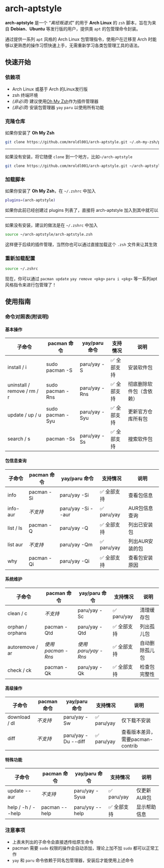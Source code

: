 # arch-aptstyle #

**arch-aptstyle** 是一个 *“离经叛道式”* 的用于 **Arch Linux** 的 `zsh` 脚本，旨在为来自 **Debian**、**Ubuntu** 等发行版的用户，提供类 `apt` 的包管理命令封装。

通过提供一系列 `apt` 风格的 Arch Linux 包管理指令，使用户在迁移至 Arch 时能够以更熟悉的操作习惯快速上手，无需重新学习各类包管理工具的语法。

## 快速开始 ##

### 依赖项 ###

- Arch Linux 或基于 Arch 的Linux发行版
- zsh 终端环境
- *(非必须)* 建议使用[Oh My Zsh](https://ohmyz.sh/)作为插件管理器
- *(非必须)* 安装包管理器 `yay` `paru` 以使用所有功能

### 克隆仓库 ###

如果你安装了 **Oh My Zsh**

```zsh
git clone https://github.com/mroldl001/arch-aptstyle.git ~/.oh-my-zsh/plugins
```

---

如果没有安装，将它随便 `clone` 到一个地方，比如`~/arch-aptstyle`

```zsh
git clone https://github.com/mroldl001/arch-aptstyle.git ~/arch-aptstyle
```

### 加载脚本 ###

如果你安装了 **Oh My Zsh**，在 `~/.zshrc` 中加入
```zsh
plugins=(arch-aptstyle)
```

如果你此前已经创建过 plugins 列表了，直接将 arch-aptstyle 加入到其中就可以

---

如果没有安装，建议的做法是在 `~/.zshrc` 中加入

```zsh
source ~/arch-aptstyle/arch-aptstyle.zsh
```

这样便于后续的插件管理，当然你也可以通过直接加载这个 `.zsh` 文件来让其生效

### 重新加载配置 ###

```zsh
source ~/.zshrc
```

现在，你可以通过 `pacman update` `yay remove <pkg>` `paru i <pkg>` 等一系列apt风格指令来进行包管理了！

## 使用指南 ##

### 命令对照表(附说明) ###

#### 基本操作 ####

| 子命令                     | pacman 命令         | yay/paru 命令       | 支持情况     | 说明                         |
|----------------------------|---------------------|---------------------|-------------|------------------------------|
| install / i                | sudo pacman -S      | paru/yay -S         | ✅ 全部支持 | 安装软件包                   |
| uninstall / remove / rm / r| sudo pacman -Rns    | paru/yay -Rns       | ✅ 全部支持 | 彻底删除软件包（含依赖）     |
| update / up / u            | sudo pacman -Syu    | paru/yay -Syu       | ✅ 全部支持 | 更新官方仓库所有包           |
| search / s                 | pacman -Ss          | paru/yay -Ss        | ✅ 全部支持 | 搜索软件包                   |

#### 包信息查询 ####

| 子命令                     | pacman 命令         | yay/paru 命令       | 支持情况     | 说明                         |
|----------------------------|---------------------|---------------------|-------------|------------------------------|
| info                       | pacman -Si          | paru/yay -Si        | ✅ 全部支持 | 查看包信息                   |
| info-aur                   | _不支持_            | paru/yay -Si --aur  | ✅ paru/yay | AUR包信息查询                |
| list / ls                  | pacman -Q           | paru/yay -Q         | ✅ 全部支持 | 列出已安装包                 |
| list aur                   | _不支持_            | paru/yay -Qm        | ✅ paru/yay | 列出AUR安装的包             |
| why                        | pacman -Qi          | paru/yay -Qi        | ✅ 全部支持 | 查看包安装原因               |

#### 系统维护 ####

| 子命令                     | pacman 命令         | yay/paru 命令       | 支持情况     | 说明                         |
|----------------------------|---------------------|---------------------|-------------|------------------------------|
| clean / c                  | _不支持_            | paru/yay -Sc        | ✅ paru/yay | 清理缓存包                   |
| orphan / orphans           | pacman -Qtd         | paru/yay -Qtd       | ✅ 全部支持 | 列出孤儿包                   |
| autoremove / ar            | _使用pacman -Rns_   | _使用paru/yay -Rns_ | ✅ 全部支持 | 自动删除孤儿包               |
| check / ck                 | pacman -Qk          | paru/yay -Qk        | ✅ 全部支持 | 检查包完整性                 |

#### 高级操作 ####

| 子命令                     | pacman 命令         | yay/paru 命令       | 支持情况     | 说明                         |
|----------------------------|---------------------|---------------------|-------------|------------------------------|
| download / dl              | _不支持_            | paru/yay -Sw        | ✅ paru/yay | 仅下载不安装                 |
| diff                       | _不支持_            | paru/yay -Du --diff | ✅ paru/yay | 查看版本差异，需要pacman-contrib |

#### 特殊功能 ####

| 子命令                     | pacman 命令         | yay/paru 命令       | 支持情况     | 说明                         |
|----------------------------|---------------------|---------------------|-------------|------------------------------|
| update --aur               | _不支持_            | paru/yay -Syua      | ✅ paru/yay | 仅更新AUR包                 |
| help / -h / --help         | pacman --help        | paru/ysy --help        | ✅ 全部支持 | 显示帮助信息                 |


### 注意事项 ###

- 上表未列出的子命令会直接透传给原生命令
- pacman 需要 `sudo` 权限的操作会自动添加，理论上加不加 `sudo` 都可以正常工作
- `yay` 和 `paru` 命令依赖于同名包管理器，安装后才能使用上述命令